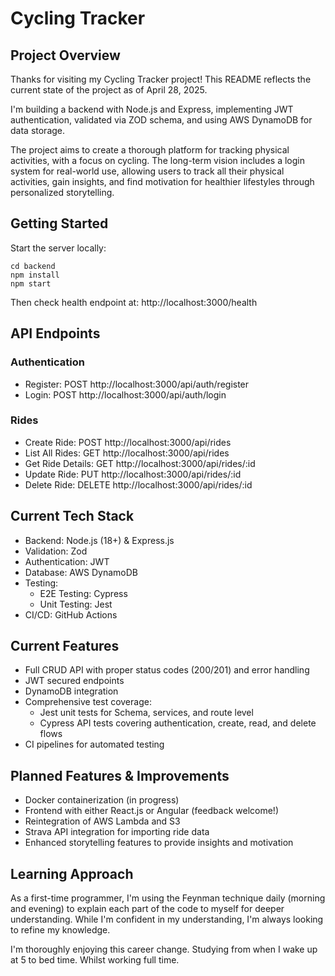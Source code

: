 # Cycling Tracker

## Project Overview
Thanks for visiting my Cycling Tracker project! This README reflects the current state of the project as of April 28, 2025.

I'm building a backend with Node.js and Express, implementing JWT authentication, validated via ZOD schema, and using AWS DynamoDB for data storage.

The project aims to create a thorough platform for tracking physical activities, with a focus on cycling. The long-term vision includes a login system for real-world use, allowing users to track all their physical activities, gain insights, and find motivation for healthier lifestyles through personalized storytelling.

## Getting Started
Start the server locally:
```
cd backend
npm install
npm start
```
Then check health endpoint at: http://localhost:3000/health

## API Endpoints

### Authentication
- Register: POST http://localhost:3000/api/auth/register
- Login: POST http://localhost:3000/api/auth/login

### Rides
- Create Ride: POST http://localhost:3000/api/rides
- List All Rides: GET http://localhost:3000/api/rides
- Get Ride Details: GET http://localhost:3000/api/rides/:id
- Update Ride: PUT http://localhost:3000/api/rides/:id
- Delete Ride: DELETE http://localhost:3000/api/rides/:id

## Current Tech Stack
- Backend: Node.js (18+) & Express.js
- Validation: Zod
- Authentication: JWT
- Database: AWS DynamoDB
- Testing:
  - E2E Testing: Cypress
  - Unit Testing: Jest
- CI/CD: GitHub Actions

## Current Features
- Full CRUD API with proper status codes (200/201) and error handling
- JWT secured endpoints
- DynamoDB integration
- Comprehensive test coverage:
  - Jest unit tests for Schema, services, and route level
  - Cypress API tests covering authentication, create, read, and delete flows
- CI pipelines for automated testing

## Planned Features & Improvements
- Docker containerization (in progress)
- Frontend with either React.js or Angular (feedback welcome!)
- Reintegration of AWS Lambda and S3
- Strava API integration for importing ride data
- Enhanced storytelling features to provide insights and motivation

## Learning Approach
As a first-time programmer, I'm using the Feynman technique daily (morning and evening) to explain each part of the code to myself for deeper understanding. While I'm confident in my understanding, I'm always looking to refine my knowledge.

I'm thoroughly enjoying this career change. Studying from when I wake up at 5 to bed time. Whilst working full time.
